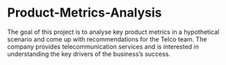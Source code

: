 # Product-Metrics-Analysis
The goal of this project is to analyse key product metrics in a hypothetical scenario and come up with recommendations for the Telco team. The company provides telecommunication services and is interested in understanding the key drivers of the business’s success.
